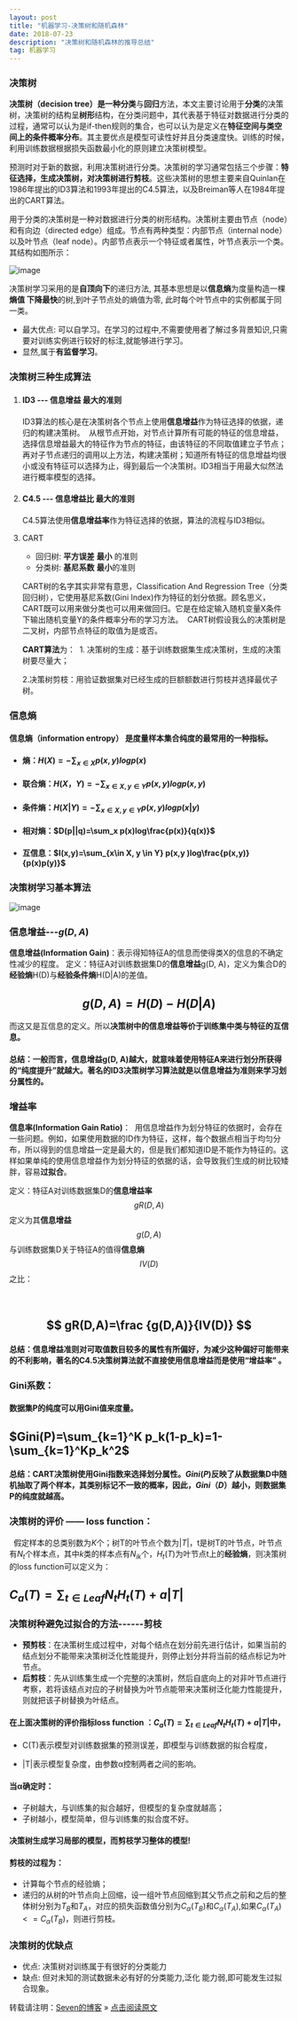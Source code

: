 ```yaml
---
layout: post
title: "机器学习-决策树和随机森林"
date: 2018-07-23
description: "决策树和随机森林的推导总结"
tag: 机器学习
---   
```


### 决策树

**决策树（decision tree）**是一种**分类**与**回归**方法，本文主要讨论用于**分类**的决策树，决策树的结构呈**树形**结构，在分类问题中，其代表基于特征对数据进行分类的过程，通常可以认为是if-then规则的集合，也可以认为是定义在**特征空间与类空间上的条件概率分布**。其主要优点是模型可读性好并且分类速度快。训练的时候，利用训练数据根据损失函数最小化的原则建立决策树模型。

预测时对于新的数据，利用决策树进行分类。决策树的学习通常包括三个步骤：**特征选择，生成决策树，对决策树进行剪枝**。这些决策树的思想主要来自Quinlan在1986年提出的ID3算法和1993年提出的C4.5算法，以及Breiman等人在1984年提出的CART算法。 

用于分类的决策树是一种对数据进行分类的树形结构。决策树主要由节点（node）和有向边（directed edge）组成。节点有两种类型：内部节点（internal node）以及叶节点（leaf node）。内部节点表示一个特征或者属性，叶节点表示一个类。其结构如图所示：  

![image](/images/ml/14.png)

决策树学习采用的是**自顶向下**的递归方法, 其基本思想是以**信息熵**为度量构造一棵**熵值 下降最快**的树,到叶子节点处的熵值为零, 此时每个叶节点中的实例都属于同一类。

- 最大优点: 可以自学习。在学习的过程中,不需要使用者了解过多背景知识,只需要对训练实例进行较好的标注,就能够进行学习。
- 显然,属于**有监督学习**。



### 决策树三种生成算法

1. #### ID3 --- **信息增益** **最大**的准则

   ​	ID3算法的核心是在决策树各个节点上使用**信息增益**作为特征选择的依据，递归的构建决策树。  从根节点开始，对节点计算所有可能的特征的信息增益，选择信息增益最大的特征作为节点的特征，由该特征的不同取值建立子节点；再对子节点递归的调用以上方法，构建决策树；知道所有特征的信息增益均很小或没有特征可以选择为止，得到最后一个决策树。ID3相当于用最大似然法进行概率模型的选择。 

2. #### C4.5 --- **信息增益比** 最大的准则

   ​	C4.5算法使用**信息增益率**作为特征选择的依据，算法的流程与ID3相似。 

3. CART

   - 回归树: **平方误差** **最小** 的准则
   - 分类树: **基尼系数** **最小**的准则

   CART树的名字其实非常有意思，Classification And Regression Tree（分类回归树），它使用基尼系数(Gini Index)作为特征的划分依据。顾名思义，CART既可以用来做分类也可以用来做回归。它是在给定输入随机变量X条件下输出随机变量Y的条件概率分布的学习方法。  CART树假设我么的决策树是二叉树，内部节点特征的取值为是或否。

   **CART算法**为：  1. 决策树的生成：基于训练数据集生成决策树，生成的决策树要尽量大；

   ​			   2.决策树剪枝：用验证数据集对已经生成的巨额额数进行剪枝并选择最优子树。 



### 信息熵

#### **信息熵（information entropy）** 是度量样本集合纯度的最常用的一种指标。

- #### 熵：$H(X)=-\sum_{x \in X} p(x,y)logp(x)$

- #### 联合熵：$H(X，Y)=-\sum_{x \in X,y \in Y} p(x,y)logp(x,y)$

- #### 条件熵：$H(X|Y)=-\sum_{x \in X,y \in Y} p(x,y)logp(x|y)$

- #### 相对熵：$D(p||q)=\sum_x p(x)log\frac{p(x)}{q(x)}$

- #### 互信息：$I(x,y)=\sum_{x\in X, y \in Y} p(x,y )log\frac{p(x,y)}{p(x)p(y)}$



### 决策树学习基本算法

![image](/images/ml/15.png)

### 信息增益---$g(D,A)$

**信息增益(Information Gain)**：表示得知特征A的信息而使得类X的信息的不确定性减少的程度。 
定义：特征A对训练数据集D的**信息增益**g(D, A)，定义为集合D的**经验熵**H(D)与**经验条件熵**H(D|A)的差值。 

## $$g(D,A)=H(D)−H(D|A)$$ 

而这又是互信息的定义。所以**决策树中的信息增益等价于训练集中类与特征的互信息。**

#### 总结：一般而言，**信息增益**g(D, A)越大，就意味着使用特征A来进行划分所获得的“纯度提升”就越大。著名的ID3决策树学习算法就是以信息增益为准则来学习划分属性的。



### 增益率

**信息率(Information Gain Ratio)**：  用信息增益作为划分特征的依据时，会存在一些问题。例如，如果使用数据的ID作为特征，这样，每个数据点相当于均匀分布，所以得到的信息增益一定是最大的，但是我们都知道ID是不能作为特征的。这样如果单纯的使用信息增益作为划分特征的依据的话，会导致我们生成的树比较矮胖，容易**过拟合**。 

定义：特征A对训练数据集D的**信息增益率**$$gR(D,A)$$定义为其**信息增益**$$g(D,A)$$与训练数据集D关于特征A的值得**信息熵**$$IV(D)$$之比：

##  $$ gR(D,A)=\frac {g(D,A)}{IV(D)} $$

#### 总结：信息增益准则对可取值数目较多的属性有所偏好，为减少这种偏好可能带来的不利影响，著名的C4.5决策树算法就不直接使用信息增益而是使用“增益率” 。



### Gini系数：  

#### 数据集P的纯度可以用Gini值来度量。

## $Gini(P)=\sum_{k=1}^K p_k(1-p_k)=1-\sum_{k=1}^Kp_k^2$

#### 总结：CART决策树使用Gini指数来选择划分属性。$Gini(P)$反映了从数据集D中随机抽取了两个样本，其类别标记不一致的概率，因此，$Gini（D）$越小，则数据集P的纯度就越高。



### 决策树的评价 —— loss function：

  假定样本的总类别数为$K$个；树T的叶节点个数为$|T|$，t是树T的叶节点，叶节点有$N_t$个样本点，其中$k$类的样本点有$N_{ik}$个，$H_t(T)$为叶节点t上的**经验熵**，则决策树的loss function可以定义为：  

## $C_a(T)=\sum_{t\in Leaf}N_tH_t(T)+a|T|$



### 决策树种避免过拟合的方法------剪枝

- **预剪枝**：在决策树生成过程中，对每个结点在划分前先进行估计，如果当前的结点划分不能带来决策树泛化性能提升，则停止划分并将当前的结点标记为叶节点。
- **后剪枝**：先从训练集生成一个完整的决策树，然后自底向上的对非叶节点进行考察，若将该结点对应的子树替换为叶节点能带来决策树泛化能力性能提升，则就把该子树替换为叶结点。

#### 在上面决策树的评价指标loss function ：$C_a(T)=\sum_{t\in Leaf}N_tH_t(T)+a|T|$中，

- C(T)表示模型对训练数据集的预测误差，即模型与训练数据的拟合程度，

- |T|表示模型复杂度，由参数α控制两者之间的影响。 

#### 当α确定时：

- 子树越大，与训练集的拟合越好，但模型的复杂度就越高；
- 子树越小，模型简单，但与训练集的拟合度不好。

#### 决策树生成学习局部的模型，而剪枝学习整体的模型!

#### 剪枝的过程为：

- 计算每个节点的经验熵；
- 递归的从树的叶节点向上回缩，设一组叶节点回缩到其父节点之前和之后的整体树分别为$T_B$和$T_A$，对应的损失函数值分别为$C_α(T_B)$和$C_α(T_A),$如果$C_α(T_A)<=C_α(T_B)$，则进行剪枝。



### 决策树的优缺点

- 优点: 决策树对训练属于有很好的分类能力
- 缺点: 但对未知的测试数据未必有好的分类能力,泛化 能力弱,即可能发生过拟合现象。 



转载请注明：[Seven的博客](http://seven.github.io) » [点击阅读原文](https://sevenold.github.io/2018/07/ml-DecisionTree/)